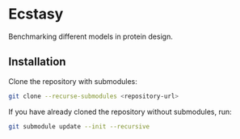 # Ecstasy

Benchmarking different models in protein design.

## Installation

Clone the repository with submodules:

```bash
git clone --recurse-submodules <repository-url>
```

If you have already cloned the repository without submodules, run:

```bash
git submodule update --init --recursive
```
